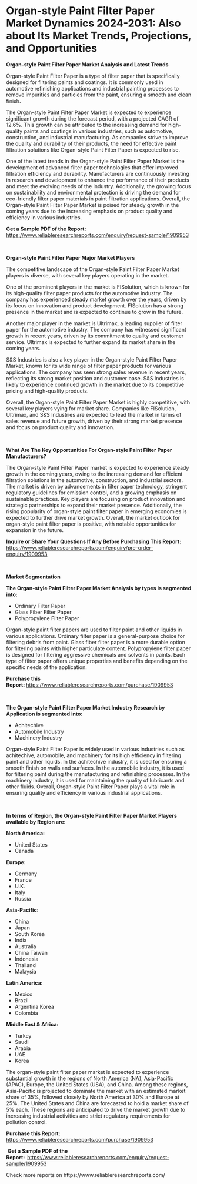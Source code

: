 <p><h1>Organ-style Paint Filter Paper Market Dynamics 2024-2031: Also about Its Market Trends, Projections, and Opportunities</h1></p><p><strong>Organ-style Paint Filter Paper Market Analysis and Latest Trends</strong></p>
<p><p>Organ-style Paint Filter Paper is a type of filter paper that is specifically designed for filtering paints and coatings. It is commonly used in automotive refinishing applications and industrial painting processes to remove impurities and particles from the paint, ensuring a smooth and clean finish.</p><p>The Organ-style Paint Filter Paper Market is expected to experience significant growth during the forecast period, with a projected CAGR of 12.6%. This growth can be attributed to the increasing demand for high-quality paints and coatings in various industries, such as automotive, construction, and industrial manufacturing. As companies strive to improve the quality and durability of their products, the need for effective paint filtration solutions like Organ-style Paint Filter Paper is expected to rise.</p><p>One of the latest trends in the Organ-style Paint Filter Paper Market is the development of advanced filter paper technologies that offer improved filtration efficiency and durability. Manufacturers are continuously investing in research and development to enhance the performance of their products and meet the evolving needs of the industry. Additionally, the growing focus on sustainability and environmental protection is driving the demand for eco-friendly filter paper materials in paint filtration applications. Overall, the Organ-style Paint Filter Paper Market is poised for steady growth in the coming years due to the increasing emphasis on product quality and efficiency in various industries.</p></p>
<p><strong>Get a Sample PDF of the Report:&nbsp;</strong> <a href="https://www.reliableresearchreports.com/enquiry/request-sample/1909953">https://www.reliableresearchreports.com/enquiry/request-sample/1909953</a></p>
<p>&nbsp;</p>
<p><strong>Organ-style Paint Filter Paper Major Market Players</strong></p>
<p><p>The competitive landscape of the Organ-style Paint Filter Paper Market players is diverse, with several key players operating in the market. </p><p>One of the prominent players in the market is FISolution, which is known for its high-quality filter paper products for the automotive industry. The company has experienced steady market growth over the years, driven by its focus on innovation and product development. FISolution has a strong presence in the market and is expected to continue to grow in the future.</p><p>Another major player in the market is Ultrimax, a leading supplier of filter paper for the automotive industry. The company has witnessed significant growth in recent years, driven by its commitment to quality and customer service. Ultrimax is expected to further expand its market share in the coming years.</p><p>S&S Industries is also a key player in the Organ-style Paint Filter Paper Market, known for its wide range of filter paper products for various applications. The company has seen strong sales revenue in recent years, reflecting its strong market position and customer base. S&S Industries is likely to experience continued growth in the market due to its competitive pricing and high-quality products.</p><p>Overall, the Organ-style Paint Filter Paper Market is highly competitive, with several key players vying for market share. Companies like FISolution, Ultrimax, and S&S Industries are expected to lead the market in terms of sales revenue and future growth, driven by their strong market presence and focus on product quality and innovation.</p></p>
<p>&nbsp;</p>
<p><strong>What Are The Key Opportunities For Organ-style Paint Filter Paper Manufacturers?</strong></p>
<p><p>The Organ-style Paint Filter Paper market is expected to experience steady growth in the coming years, owing to the increasing demand for efficient filtration solutions in the automotive, construction, and industrial sectors. The market is driven by advancements in filter paper technology, stringent regulatory guidelines for emission control, and a growing emphasis on sustainable practices. Key players are focusing on product innovation and strategic partnerships to expand their market presence. Additionally, the rising popularity of organ-style paint filter paper in emerging economies is expected to further drive market growth. Overall, the market outlook for organ-style paint filter paper is positive, with notable opportunities for expansion in the future.</p></p>
<p><strong>Inquire or Share Your Questions If Any Before Purchasing This Report:</strong> <a href="https://www.reliableresearchreports.com/enquiry/pre-order-enquiry/1909953">https://www.reliableresearchreports.com/enquiry/pre-order-enquiry/1909953</a></p>
<p>&nbsp;</p>
<p><strong>Market Segmentation</strong></p>
<p><strong>The Organ-style Paint Filter Paper Market Analysis by types is segmented into:</strong></p>
<p><ul><li>Ordinary Filter Paper</li><li>Glass Fiber Filter Paper</li><li>Polypropylene Filter Paper</li></ul></p>
<p><p>Organ-style paint filter papers are used to filter paint and other liquids in various applications. Ordinary filter paper is a general-purpose choice for filtering debris from paint. Glass fiber filter paper is a more durable option for filtering paints with higher particulate content. Polypropylene filter paper is designed for filtering aggressive chemicals and solvents in paints. Each type of filter paper offers unique properties and benefits depending on the specific needs of the application.</p></p>
<p><strong>Purchase this Report:&nbsp;</strong><a href="https://www.reliableresearchreports.com/purchase/1909953">https://www.reliableresearchreports.com/purchase/1909953</a></p>
<p>&nbsp;</p>
<p><strong>The Organ-style Paint Filter Paper Market Industry Research by Application is segmented into:</strong></p>
<p><ul><li>Achitechive</li><li>Automobile Industry</li><li>Machinery Industry</li></ul></p>
<p><p>Organ-style Paint Filter Paper is widely used in various industries such as achitechive, automobile, and machinery for its high efficiency in filtering paint and other liquids. In the achitechive industry, it is used for ensuring a smooth finish on walls and surfaces. In the automobile industry, it is used for filtering paint during the manufacturing and refinishing processes. In the machinery industry, it is used for maintaining the quality of lubricants and other fluids. Overall, Organ-style Paint Filter Paper plays a vital role in ensuring quality and efficiency in various industrial applications.</p></p>
<p>&nbsp;</p>
<p><strong>In terms of Region, the Organ-style Paint Filter Paper Market Players available by Region are:</strong></p>
<p>
    <p> <strong> North America: </strong>
        <ul>
            <li>United States</li>
            <li>Canada</li>
        </ul>
        </p> 
    <p> <strong> Europe: </strong>
        <ul>
            <li>Germany</li>
            <li>France</li>
            <li>U.K.</li>
            <li>Italy</li>
            <li>Russia</li>
        </ul>
        </p> 
    <p> <strong> Asia-Pacific: </strong>
        <ul>
            <li>China</li>
            <li>Japan</li>
            <li>South Korea</li>
            <li>India</li>
            <li>Australia</li>
            <li>China Taiwan</li>
            <li>Indonesia</li>
            <li>Thailand</li>
            <li>Malaysia</li>
        </ul>
        </p> 
    <p> <strong> Latin America: </strong>
        <ul>
            <li>Mexico</li>
            <li>Brazil</li>
            <li>Argentina Korea</li>
            <li>Colombia</li>
        </ul>
        </p> 
    <p> <strong> Middle East & Africa: </strong>
        <ul>
            <li>Turkey</li>
            <li>Saudi</li>
            <li>Arabia</li>
            <li>UAE</li>
            <li>Korea</li>
        </ul>
    </p>
    </p>
<p><p>The organ-style paint filter paper market is expected to experience substantial growth in the regions of North America (NA), Asia-Pacific (APAC), Europe, the United States (USA), and China. Among these regions, Asia-Pacific is projected to dominate the market with an estimated market share of 35%, followed closely by North America at 30% and Europe at 25%. The United States and China are forecasted to hold a market share of 5% each. These regions are anticipated to drive the market growth due to increasing industrial activities and strict regulatory requirements for pollution control.</p></p>
<p><strong>Purchase this Report: </strong><a href="https://www.reliableresearchreports.com/purchase/1909953">https://www.reliableresearchreports.com/purchase/1909953</a></p>
<p>&nbsp;<strong>Get a Sample PDF of the Report:&nbsp;&nbsp;</strong><a href="https://www.reliableresearchreports.com/enquiry/request-sample/1909953">https://www.reliableresearchreports.com/enquiry/request-sample/1909953</a></p>
<p><strong></strong></p>
<p>Check more reports on https://www.reliableresearchreports.com/</p>